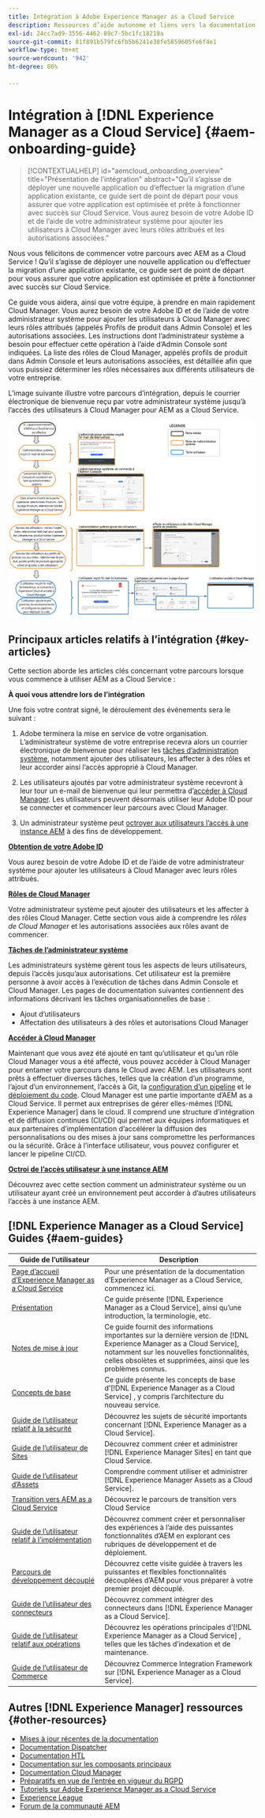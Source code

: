 ```yaml
---
title: Intégration à Adobe Experience Manager as a Cloud Service
description: Ressources d’aide autonome et liens vers la documentation concernant l’intégration à Adobe Experience Manager as a Cloud Service
exl-id: 24cc7ad9-3556-4462-89c7-5bc1fc18218a
source-git-commit: 81f891b579fc6fb5b6241e38fe5859605fe6f4e1
workflow-type: tm+mt
source-wordcount: '942'
ht-degree: 86%

---
```


# Intégration à [!DNL Experience Manager as a Cloud Service] {#aem-onboarding-guide}

>[!CONTEXTUALHELP]
>id="aemcloud_onboarding_overview"
>title="Présentation de l’intégration"
>abstract="Qu’il s’agisse de déployer une nouvelle application ou d’effectuer la migration d’une application existante, ce guide sert de point de départ pour vous assurer que votre application est optimisée et prête à fonctionner avec succès sur Cloud Service. Vous aurez besoin de votre Adobe ID et de l’aide de votre administrateur système pour ajouter les utilisateurs à Cloud Manager avec leurs rôles attribués et les autorisations associées."

Nous vous félicitons de commencer votre parcours avec AEM as a Cloud Service ! Qu’il s’agisse de déployer une nouvelle application ou d’effectuer la migration d’une application existante, ce guide sert de point de départ pour vous assurer que votre application est optimisée et prête à fonctionner avec succès sur Cloud Service.

Ce guide vous aidera, ainsi que votre équipe, à prendre en main rapidement Cloud Manager. Vous aurez besoin de votre Adobe ID et de l’aide de votre administrateur système pour ajouter les utilisateurs à Cloud Manager avec leurs rôles attribués (appelés Profils de produit dans Admin Console) et les autorisations associées. Les instructions dont l’administrateur système a besoin pour effectuer cette opération à l’aide d’Admin Console sont indiquées. La liste des rôles de Cloud Manager, appelés profils de produit dans Admin Console et leurs autorisations associées, est détaillée afin que vous puissiez déterminer les rôles nécessaires aux différents utilisateurs de votre entreprise.

L’image suivante illustre votre parcours d’intégration, depuis le courrier électronique de bienvenue reçu par votre administrateur système jusqu’à l’accès des utilisateurs à Cloud Manager pour AEM as a Cloud Service.

![](/help/onboarding/what-is-required/assets/cust-journey.png)

## Principaux articles relatifs à l’intégration {#key-articles}

Cette section aborde les articles clés concernant votre parcours lorsque vous commence à utiliser AEM as a Cloud Service :

**À quoi vous attendre lors de l’intégration**

Une fois votre contrat signé, le déroulement des événements sera le suivant :

1. Adobe terminera la mise en service de votre organisation. L’administrateur système de votre entreprise recevra alors un courrier électronique de bienvenue pour réaliser les [tâches d’administration système](/help/onboarding/what-is-required/add-users-assign-cm-roles.md), notamment ajouter des utilisateurs, les affecter à des rôles et leur accorder ainsi l’accès approprié à Cloud Manager.

1. Les utilisateurs ajoutés par votre administrateur système recevront à leur tour un e-mail de bienvenue qui leur permettra d’[accéder à Cloud Manager](/help/onboarding/what-is-required/navigate-to-cloud-manager.md). Les utilisateurs peuvent désormais utiliser leur Adobe ID pour se connecter et commencer leur parcours avec Cloud Manager.

1. Un administrateur système peut [octroyer aux utilisateurs l’accès à une instance AEM](/help/onboarding/what-is-required/accessing-aem-instance.md) à des fins de développement.

**[Obtention de votre Adobe ID](https://experienceleague.adobe.com/docs/experience-manager-cloud-service/onboarding/onboarding-concepts/adobe-id.html?lang=en)**

Vous aurez besoin de votre Adobe ID et de l’aide de votre administrateur système pour ajouter les utilisateurs à Cloud Manager avec leurs rôles attribués.

**[Rôles de Cloud Manager](/help/onboarding/what-is-required/user-roles-permissions.md)**

Votre administrateur système peut ajouter des utilisateurs et les affecter à des rôles Cloud Manager. Cette section vous aide à comprendre les *rôles de Cloud Manager* et les autorisations associées aux rôles avant de commencer.

**[Tâches de l’administrateur système](/help/onboarding/what-is-required/add-users-assign-cm-roles.md)**

Les administrateurs système gèrent tous les aspects de leurs utilisateurs, depuis l’accès jusqu’aux autorisations. Cet utilisateur est la première personne à avoir accès à l’exécution de tâches dans Admin Console et Cloud Manager.
Les pages de documentation suivantes contiennent des informations décrivant les tâches organisationnelles de base :

* Ajout d’utilisateurs
* Affectation des utilisateurs à des rôles et autorisations Cloud Manager

**[Accéder à Cloud Manager](/help/onboarding/what-is-required/navigate-to-cloud-manager.md)**

Maintenant que vous avez été ajouté en tant qu’utilisateur et qu’un rôle Cloud Manager vous a été affecté, vous pouvez accéder à Cloud Manager pour entamer votre parcours dans le Cloud avec AEM. Les utilisateurs sont prêts à effectuer diverses tâches, telles que la création d’un programme, l’ajout d’un environnement, l’accès à Git, la [configuration d’un pipeline](/help/implementing/cloud-manager/configure-pipeline.md) et le [déploiement du code](/help/implementing/cloud-manager/deploy-code.md).
Cloud Manager est une partie importante d’AEM as a Cloud Service. Il permet aux entreprises de gérer elles-mêmes [!DNL Experience Manager] dans le cloud. Il comprend une structure d’intégration et de diffusion continues (CI/CD) qui permet aux équipes informatiques et aux partenaires d’implémentation d’accélérer la diffusion des personnalisations ou des mises à jour sans compromettre les performances ou la sécurité. Grâce à l’interface utilisateur, vous pouvez configurer et lancer le pipeline CI/CD.

**[Octroi de l’accès utilisateur à une instance AEM](/help/onboarding/what-is-required/accessing-aem-instance.md)**

Découvrez avec cette section comment un administrateur système ou un utilisateur ayant créé un environnement peut accorder à d’autres utilisateurs l’accès à une instance AEM.

## [!DNL Experience Manager as a Cloud Service] Guides {#aem-guides}

| Guide de l’utilisateur | Description |
|---|---|
| [Page d’accueil d’Experience Manager as a Cloud Service](/help/landing/home.md) | Pour une présentation de la documentation d’Experience Manager as a Cloud Service, commencez ici. |
| [Présentation](/help/overview/home.md) | Ce guide présente [!DNL Experience Manager as a Cloud Service], ainsi qu’une introduction, la terminologie, etc. |
| [Notes de mise à jour](/help/release-notes/home.md) | Ce guide fournit des informations importantes sur la dernière version de [!DNL Experience Manager as a Cloud Service], notamment sur les nouvelles fonctionnalités, celles obsolètes et supprimées, ainsi que les problèmes connus. |
| [Concepts de base](/help/core-concepts/home.md) | Ce guide présente les concepts de base d’[!DNL Experience Manager as a Cloud Service] , y compris l’architecture du nouveau service. |
| [Guide de l’utilisateur relatif à la sécurité](/help/security/home.md) | Découvrez les sujets de sécurité importants concernant [!DNL Experience Manager as a Cloud Service]. |
| [Guide de l’utilisateur de Sites](/help/sites-cloud/home.md) | Découvrez comment créer et administrer [!DNL Experience Manager Sites] en tant que Cloud Service. |
| [Guide de l’utilisateur d’Assets](/help/assets/home.md) | Comprendre comment utiliser et administrer [!DNL Experience Manager Assets as a Cloud Service]. |
| [Transition vers AEM as a Cloud Service](/help/move-to-cloud-service/home.md) | Découvrez le parcours de transition vers Cloud Service |
| [Guide de l’utilisateur relatif à l’implémentation](/help/implementing/home.md) | Découvrez comment créer et personnaliser des expériences à l’aide des puissantes fonctionnalités d’AEM en explorant ces rubriques de développement et de déploiement. |
| [Parcours de développement découplé](/help/journey-headless/developer/overview.md) | Découvrez cette visite guidée à travers les puissantes et flexibles fonctionnalités découplées d’AEM pour vous préparer à votre premier projet découplé. |
| [Guide de l’utilisateur des connecteurs](/help/connectors/home.md) | Découvrez comment intégrer des connecteurs dans [!DNL Experience Manager as a Cloud Service]. |
| [Guide de l’utilisateur relatif aux opérations](/help/operations/home.md) | Découvrez les opérations principales d’[!DNL Experience Manager as a Cloud Service] , telles que les tâches d’indexation et de maintenance. |
| [Guide de l’utilisateur de Commerce](/help/commerce-cloud/home.md) | Découvrez Commerce Integration Framework sur [!DNL Experience Manager as a Cloud Service]. |

## Autres [!DNL Experience Manager] ressources {#other-resources}

* [Mises à jour récentes de la documentation](https://helpx.adobe.com/fr/experience-manager/documentation-updates.html#AEMasaCloudService)
* [Documentation Dispatcher](/help/implementing/dispatcher/overview.md)
* [Documentation HTL](https://experienceleague.adobe.com/docs/experience-manager-htl/using/overview.html?lang=fr)
* [Documentation sur les composants principaux](https://experienceleague.adobe.com/docs/experience-manager-core-components/using/introduction.html?lang=fr)
* [Documentation Cloud Manager](https://experienceleague.adobe.com/docs/experience-manager-cloud-service/onboarding/getting-access/cloud-service-programs/first-time-login.html)
* [Préparatifs en vue de l’entrée en vigueur du RGPD](/help/compliance/data-privacy-and-protection-readiness/aem-readiness.md)
* [Tutoriels sur Adobe Experience Manager as a Cloud Service](https://experienceleague.adobe.com/docs/experience-manager-learn/cloud-service/overview.html?lang=fr)
* [Experience League](https://guided.adobe.com/?promoid=K42KVXHD&amp;mv=other#solutions/experience-manager)
* [Forum de la communauté AEM](https://forums.adobe.com/community/experience-cloud/marketing-cloud/experience-manager)
